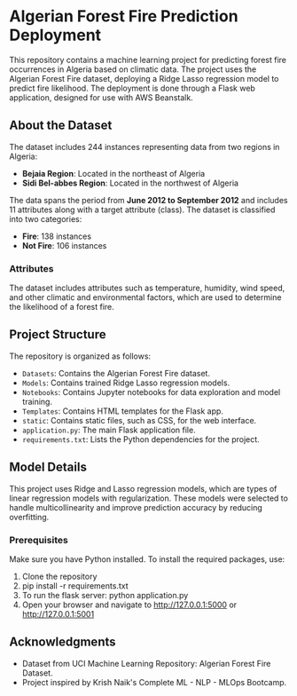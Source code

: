 # Algerian Forest Fire Prediction Deployment

This repository contains a machine learning project for predicting forest fire occurrences in Algeria based on climatic data. The project uses the Algerian Forest Fire dataset, deploying a Ridge Lasso regression model to predict fire likelihood. The deployment is done through a Flask web application, designed for use with AWS Beanstalk.

## About the Dataset

The dataset includes 244 instances representing data from two regions in Algeria:

- **Bejaia Region**: Located in the northeast of Algeria
- **Sidi Bel-abbes Region**: Located in the northwest of Algeria

The data spans the period from **June 2012 to September 2012** and includes 11 attributes along with a target attribute (class). The dataset is classified into two categories:
- **Fire**: 138 instances
- **Not Fire**: 106 instances

### Attributes

The dataset includes attributes such as temperature, humidity, wind speed, and other climatic and environmental factors, which are used to determine the likelihood of a forest fire.

## Project Structure

The repository is organized as follows:

- `Datasets`: Contains the Algerian Forest Fire dataset.
- `Models`: Contains trained Ridge Lasso regression models.
- `Notebooks`: Contains Jupyter notebooks for data exploration and model training.
- `Templates`: Contains HTML templates for the Flask app.
- `static`: Contains static files, such as CSS, for the web interface.
- `application.py`: The main Flask application file.
- `requirements.txt`: Lists the Python dependencies for the project.

## Model Details

This project uses Ridge and Lasso regression models, which are types of linear regression models with regularization. These models were selected to handle multicollinearity and improve prediction accuracy by reducing overfitting.

### Prerequisites

Make sure you have Python installed. To install the required packages, use:

1. Clone the repository
2. pip install -r requirements.txt
3. To run the flask server: python application.py
4. Open your browser and navigate to http://127.0.0.1:5000 or http://127.0.0.1:5001

## Acknowledgments
- Dataset from UCI Machine Learning Repository: Algerian Forest Fire Dataset.
- Project inspired by Krish Naik's Complete ML - NLP - MLOps Bootcamp.
